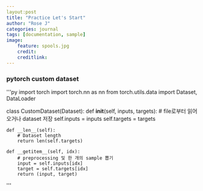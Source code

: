 ```yaml
---
layout:post
title: "Practice Let's Start"
author: "Rose J"
categories: journal
tags: [documentation, sample]
image:
    feature: spools.jpg
    credit:
    creditlink:
---
```



### pytorch custom dataset

'''py
import torch
import torch.nn as nn
from torch.utils.data import Dataset, DataLoader

class CustomDataset(Dataset):
    def __init__(self, inputs, targets):
        # file로부터 읽어오거나 dataset 저장
        self.inputs = inputs
        self.targets = targets

    def __len__(self):
        # Dataset length
        return len(self.targets)

    def __getitem__(self, idx):
        # preprocessing 및 한 개의 sample 뽑기
        input = self.inputs[idx]
        target = self.targets[idx]
        return (input, target)
'''
